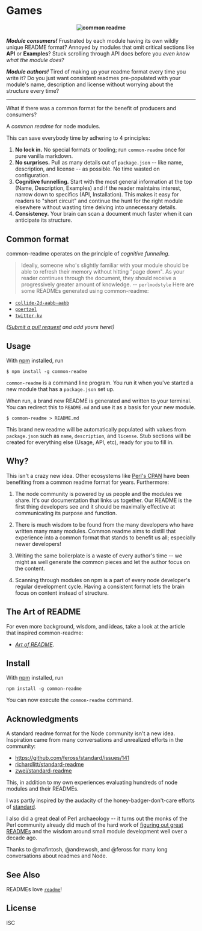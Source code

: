 # Games

<h4 align="center">
  <img alt="common readme" src="common-readme.png">
</h4>

***Module consumers!*** Frustrated by each module having its own wildly
unique README format? Annoyed by modules that omit critical sections like
**API** or **Examples**? Stuck scrolling through API docs before you *even know
what the module does*?

***Module authors!*** Tired of making up your readme format every time you
write it? Do you just want consistent readmes pre-populated with your module's
name, description and license without worrying about the structure every time?

---

What if there was a common format for the benefit of producers and consumers?

A *common readme* for node modules.

This can save everybody time by adhering to 4 principles:

1. **No lock in.** No special formats or tooling; run `common-readme` once for
   pure vanilla markdown.
2. **No surprises.** Pull as many details out of `package.json` -- like name,
   description, and license -- as possible. No time wasted on configuration.
3. **Cognitive funnelling.** Start with the most general information at the top
   (Name, Description, Examples) and if the reader maintains interest, narrow
   down to specifics (API, Installation). This makes it easy for readers to
   "short circuit" and continue the hunt for the right module elsewhere without
   wasting time delving into unnecessary details.
4. **Consistency.** Your brain can scan a document much faster when it can
   anticipate its structure.

## Common format

common-readme operates on the principle of *cognitive funneling*.

> Ideally, someone who's slightly familiar with your module should be able to
> refresh their memory without hitting "page down".  As your reader continues
> through the document, they should receive a progressively greater amount of
> knowledge. -- `perlmodstyle`
Here are some READMEs generated using common-readme:

- [`collide-2d-aabb-aabb`](https://github.com/noffle/collide-2d-aabb-aabb)
- [`goertzel`](https://github.com/noffle/goertzel)
- [`twitter-kv`](https://github.com/noffle/twitter-kv)

*([Submit a pull request](https://github.com/noffle/common-readme/pulls) and add
yours here!)*

## Usage

With [npm](https://npmjs.org/) installed, run

    $ npm install -g common-readme

`common-readme` is a command line program. You run it when you've started a new
module that has a `package.json` set up.

When run, a brand new README is generated and written to your terminal. You can
redirect this to `README.md` and use it as a basis for your new module.

    $ common-readme > README.md

This brand new readme will be automatically populated with values from
`package.json` such as `name`, `description`, and `license`. Stub sections will
be created for everything else (Usage, API, etc), ready for you to fill in.

## Why?

This isn't a crazy new idea. Other ecosystems like [Perl's
CPAN](http://perldoc.perl.org/perlmodstyle.html) have been benefiting from a
common readme format for years. Furthermore:

1. The node community is powered by us people and the modules we share. It's our
   documentation that links us together. Our README is the first thing
   developers see and it should be maximally effective at communicating its
   purpose and function.

2. There is much wisdom to be found from the many developers who have written
   many many modules. Common readme aims to distill that experience into a
   common format that stands to benefit us all; especially newer developers!

3. Writing the same boilerplate is a waste of every author's time -- we might as
   well generate the common pieces and let the author focus on the content.

4. Scanning through modules on npm is a part of every node developer's regular
   development cycle. Having a consistent format lets the brain focus on content
   instead of structure.

## The Art of README

For even more background, wisdom, and ideas, take a look at the article that
inspired common-readme:

- [*Art of README*](https://github.com/noffle/art-of-readme).

## Install

With [npm](https://npmjs.org/) installed, run

```shell
npm install -g common-readme
```

You can now execute the `common-readme` command.

## Acknowledgments

A standard readme format for the Node community isn't a new idea. Inspiration
came from many conversations and unrealized efforts in the community:

- <https://github.com/feross/standard/issues/141>
- [richardlitt/standard-readme](https://github.com/RichardLitt/readme-standard)
- [zwei/standard-readme](https://github.com/zcei/standard-readme)

This, in addition to my own experiences evaluating hundreds of node modules and
their READMEs.

I was partly inspired by the audacity of the honey-badger-don't-care efforts of
[standard](https://github.com/feross/standard).

I also did a great deal of Perl archaeology -- it turns out the monks of the
Perl community already did much of the hard work of [figuring out great
READMEs](http://perldoc.perl.org/perlmodstyle.html) and the wisdom around small
module development well over a decade ago.

Thanks to @mafintosh, @andrewosh, and @feross for many long conversations about
readmes and Node.

## See Also

READMEs love [`readme`](https://www.npmjs.com/package/readme)!

## License

ISC
